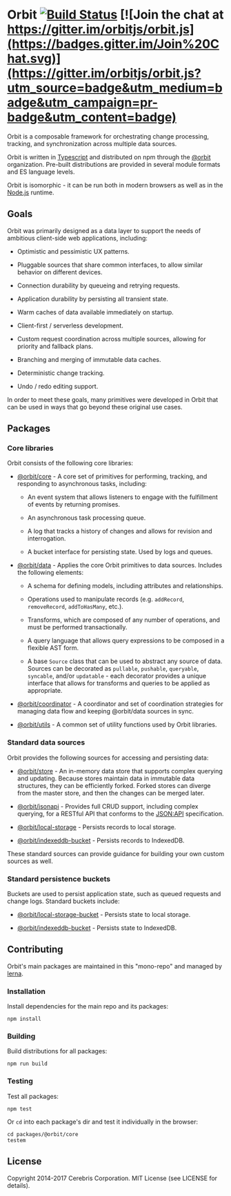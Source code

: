 # Orbit [![Build Status](https://secure.travis-ci.org/orbitjs/orbit.png?branch=master)](http://travis-ci.org/orbitjs/orbit) [![Join the chat at https://gitter.im/orbitjs/orbit.js](https://badges.gitter.im/Join%20Chat.svg)](https://gitter.im/orbitjs/orbit.js?utm_source=badge&utm_medium=badge&utm_campaign=pr-badge&utm_content=badge)

Orbit is a composable framework for orchestrating change processing, tracking,
and synchronization across multiple data sources.

Orbit is written in [Typescript](https://www.typescriptlang.org) and distributed
on npm through the [@orbit](https://www.npmjs.com/org/orbit) organization.
Pre-built distributions are provided in several module formats and ES language
levels.

Orbit is isomorphic - it can be run both in modern browsers as well as in the
[Node.js](https://nodejs.org/) runtime.

## Goals

Orbit was primarily designed as a data layer to support the needs of ambitious
client-side web applications, including:

* Optimistic and pessimistic UX patterns.

* Pluggable sources that share common interfaces, to allow similar behavior on
  different devices.

* Connection durability by queueing and retrying requests.

* Application durability by persisting all transient state.

* Warm caches of data available immediately on startup.

* Client-first / serverless development.

* Custom request coordination across multiple sources, allowing for priority
  and fallback plans.

* Branching and merging of immutable data caches.

* Deterministic change tracking.

* Undo / redo editing support.

In order to meet these goals, many primitives were developed in Orbit that can
be used in ways that go beyond these original use cases.

## Packages

### Core libraries

Orbit consists of the following core libraries:

* [@orbit/core](./packages/@orbit/core) - A core set of primitives for
performing, tracking, and responding to asynchronous tasks, including:

  * An event system that allows listeners to engage with the fulfillment of
    events by returning promises.

  * An asynchronous task processing queue.

  * A log that tracks a history of changes and allows for revision and
    interrogation.

  * A bucket interface for persisting state. Used by logs and queues.

* [@orbit/data](./packages/@orbit/data) - Applies the core Orbit primitives
to data sources. Includes the following elements:

  * A schema for defining models, including attributes and relationships.

  * Operations used to manipulate records (e.g. `addRecord`, `removeRecord`,
    `addToHasMany`, etc.).

  * Transforms, which are composed of any number of operations, and must be
    performed transactionally.

  * A query language that allows query expressions to be composed in a flexible
    AST form.

  * A base `Source` class that can be used to abstract any source of data.
    Sources can be decorated as `pullable`, `pushable`, `queryable`, `syncable`,
    and/or `updatable` - each decorator provides a unique interface that allows
    for transforms and queries to be applied as appropriate.

* [@orbit/coordinator](./packages/@orbit/coordinator) - A coordinator and set of
coordination strategies for managing data flow and keeping @orbit/data sources
in sync.

* [@orbit/utils](./packages/@orbit/utils) - A common set of utility functions
used by Orbit libraries.

### Standard data sources

Orbit provides the following sources for accessing and persisting data:

* [@orbit/store](./packages/@orbit/store) - An in-memory data store that
  supports complex querying and updating. Because stores maintain data in
  immutable data structures, they can be efficiently forked. Forked stores can
  diverge from the master store, and then the changes can be merged later.

* [@orbit/jsonapi](./packages/@orbit/jsonapi) - Provides full CRUD support,
  including complex querying, for a RESTful API that conforms to the
  [JSON:API](http://jsonapi.org/) specification.

* [@orbit/local-storage](./packages/@orbit/local-storage) -
  Persists records to local storage.

* [@orbit/indexeddb-bucket](./packages/@orbit/indexeddb-bucket) -
  Persists records to IndexedDB.

These standard sources can provide guidance for building your own custom sources
as well.

### Standard persistence buckets

Buckets are used to persist application state, such as queued requests and
change logs. Standard buckets include:

* [@orbit/local-storage-bucket](./packages/@orbit/local-storage-bucket) -
  Persists state to local storage.

* [@orbit/indexeddb-bucket](./packages/@orbit/indexeddb-bucket) -
  Persists state to IndexedDB.

## Contributing

Orbit's main packages are maintained in this "mono-repo" and managed by
[lerna](https://lernajs.io).

### Installation

Install dependencies for the main repo and its packages:

```
npm install
```

### Building

Build distributions for all packages:

```
npm run build
```

### Testing

Test all packages:

```
npm test
```

Or `cd` into each package's dir and test it individually in the browser:

```
cd packages/@orbit/core
testem
```

## License

Copyright 2014-2017 Cerebris Corporation. MIT License (see LICENSE for details).
